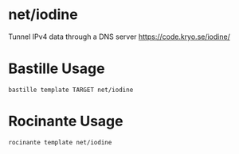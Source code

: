 # net/iodine
Tunnel IPv4 data through a DNS server
https://code.kryo.se/iodine/

# Bastille Usage
```shell
bastille template TARGET net/iodine
```

# Rocinante Usage
```shell
rocinante template net/iodine
```
